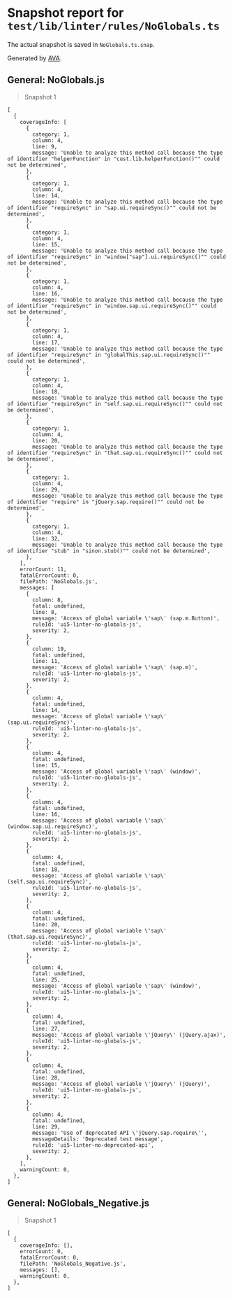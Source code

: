 # Snapshot report for `test/lib/linter/rules/NoGlobals.ts`

The actual snapshot is saved in `NoGlobals.ts.snap`.

Generated by [AVA](https://avajs.dev).

## General: NoGlobals.js

> Snapshot 1

    [
      {
        coverageInfo: [
          {
            category: 1,
            column: 4,
            line: 9,
            message: 'Unable to analyze this method call because the type of identifier "helperFunction" in "cust.lib.helperFunction()"" could not be determined',
          },
          {
            category: 1,
            column: 4,
            line: 14,
            message: 'Unable to analyze this method call because the type of identifier "requireSync" in "sap.ui.requireSync()"" could not be determined',
          },
          {
            category: 1,
            column: 4,
            line: 15,
            message: 'Unable to analyze this method call because the type of identifier "requireSync" in "window["sap"].ui.requireSync()"" could not be determined',
          },
          {
            category: 1,
            column: 4,
            line: 16,
            message: 'Unable to analyze this method call because the type of identifier "requireSync" in "window.sap.ui.requireSync()"" could not be determined',
          },
          {
            category: 1,
            column: 4,
            line: 17,
            message: 'Unable to analyze this method call because the type of identifier "requireSync" in "globalThis.sap.ui.requireSync()"" could not be determined',
          },
          {
            category: 1,
            column: 4,
            line: 18,
            message: 'Unable to analyze this method call because the type of identifier "requireSync" in "self.sap.ui.requireSync()"" could not be determined',
          },
          {
            category: 1,
            column: 4,
            line: 20,
            message: 'Unable to analyze this method call because the type of identifier "requireSync" in "that.sap.ui.requireSync()"" could not be determined',
          },
          {
            category: 1,
            column: 4,
            line: 29,
            message: 'Unable to analyze this method call because the type of identifier "require" in "jQuery.sap.require()"" could not be determined',
          },
          {
            category: 1,
            column: 4,
            line: 32,
            message: 'Unable to analyze this method call because the type of identifier "stub" in "sinon.stub()"" could not be determined',
          },
        ],
        errorCount: 11,
        fatalErrorCount: 0,
        filePath: 'NoGlobals.js',
        messages: [
          {
            column: 8,
            fatal: undefined,
            line: 8,
            message: 'Access of global variable \'sap\' (sap.m.Button)',
            ruleId: 'ui5-linter-no-globals-js',
            severity: 2,
          },
          {
            column: 19,
            fatal: undefined,
            line: 11,
            message: 'Access of global variable \'sap\' (sap.m)',
            ruleId: 'ui5-linter-no-globals-js',
            severity: 2,
          },
          {
            column: 4,
            fatal: undefined,
            line: 14,
            message: 'Access of global variable \'sap\' (sap.ui.requireSync)',
            ruleId: 'ui5-linter-no-globals-js',
            severity: 2,
          },
          {
            column: 4,
            fatal: undefined,
            line: 15,
            message: 'Access of global variable \'sap\' (window)',
            ruleId: 'ui5-linter-no-globals-js',
            severity: 2,
          },
          {
            column: 4,
            fatal: undefined,
            line: 16,
            message: 'Access of global variable \'sap\' (window.sap.ui.requireSync)',
            ruleId: 'ui5-linter-no-globals-js',
            severity: 2,
          },
          {
            column: 4,
            fatal: undefined,
            line: 18,
            message: 'Access of global variable \'sap\' (self.sap.ui.requireSync)',
            ruleId: 'ui5-linter-no-globals-js',
            severity: 2,
          },
          {
            column: 4,
            fatal: undefined,
            line: 20,
            message: 'Access of global variable \'sap\' (that.sap.ui.requireSync)',
            ruleId: 'ui5-linter-no-globals-js',
            severity: 2,
          },
          {
            column: 4,
            fatal: undefined,
            line: 25,
            message: 'Access of global variable \'sap\' (window)',
            ruleId: 'ui5-linter-no-globals-js',
            severity: 2,
          },
          {
            column: 4,
            fatal: undefined,
            line: 27,
            message: 'Access of global variable \'jQuery\' (jQuery.ajax)',
            ruleId: 'ui5-linter-no-globals-js',
            severity: 2,
          },
          {
            column: 4,
            fatal: undefined,
            line: 28,
            message: 'Access of global variable \'jQuery\' (jQuery)',
            ruleId: 'ui5-linter-no-globals-js',
            severity: 2,
          },
          {
            column: 4,
            fatal: undefined,
            line: 29,
            message: 'Use of deprecated API \'jQuery.sap.require\'',
            messageDetails: 'Deprecated test message',
            ruleId: 'ui5-linter-no-deprecated-api',
            severity: 2,
          },
        ],
        warningCount: 0,
      },
    ]

## General: NoGlobals_Negative.js

> Snapshot 1

    [
      {
        coverageInfo: [],
        errorCount: 0,
        fatalErrorCount: 0,
        filePath: 'NoGlobals_Negative.js',
        messages: [],
        warningCount: 0,
      },
    ]
